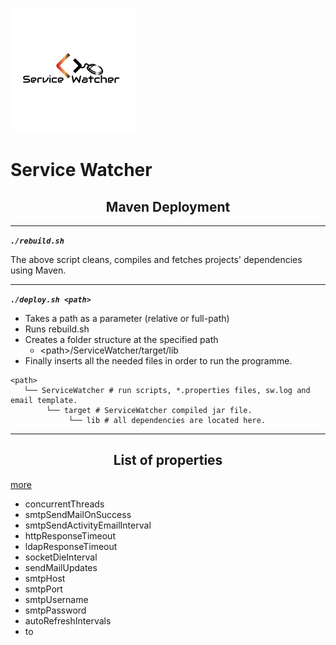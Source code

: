 ![missing logo](https://raw.githubusercontent.com/gtrianta1965/ServiceWatcher/master/ServiceWatcher/src/main/resources/images/sw.png)

# Service Watcher

<div align="center">

## Maven Deployment

</div>

***

_**`./rebuild.sh `**_ 

The above script cleans, compiles and fetches projects' dependencies using Maven.

***

_**`./deploy.sh <path> `**_ 

 * Takes a path as a parameter (relative or full-path)
 * Runs rebuild.sh
 * Creates a folder structure at the specified path
   * \<path>/ServiceWatcher/target/lib
 * Finally inserts all the needed files in order to run the programme.


```
<path>
   └── ServiceWatcher # run scripts, *.properties files, sw.log and email template.
        └── target # ServiceWatcher compiled jar file.
             └── lib # all dependencies are located here.
```
***

<div align="center">
  
## List of properties 

</div>

[more](https://github.com/gtrianta1965/ServiceWatcher/wiki/Configuration)

* concurrentThreads
* smtpSendMailOnSuccess
* smtpSendActivityEmailInterval
* httpResponseTimeout
* ldapResponseTimeout
* socketDieInterval
* sendMailUpdates
* smtpHost
* smtpPort
* smtpUsername
* smtpPassword
* autoRefreshIntervals
* to

